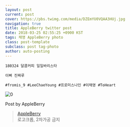 ```yaml
---
layout: post
current: post
cover: https://pbs.twimg.com/media/DZEmYU0VQAA3HUj.jpg
navigation: true
title: AppleBerry twitter post
date: 2018-03-25 02:55:25 +0900 KST
tags: 채영 AppleBerry photo
class: post-template
subclass: post tag-photo
author: auto-posting
---
```


```  
180324 달콤커피 일일바리스타   
  
이뻐 진짜루  
  
#fromis_9 #LeeChaeYoung #프로미스나인 #이채영 #ToHeart  

```

![0](https://pbs.twimg.com/media/DZEmYU0VQAA3HUj.jpg)


Post by AppleBerry

> [AppleBerry](https://twitter.com/20000514_com)  
  로고크롭, 2차가공 금지